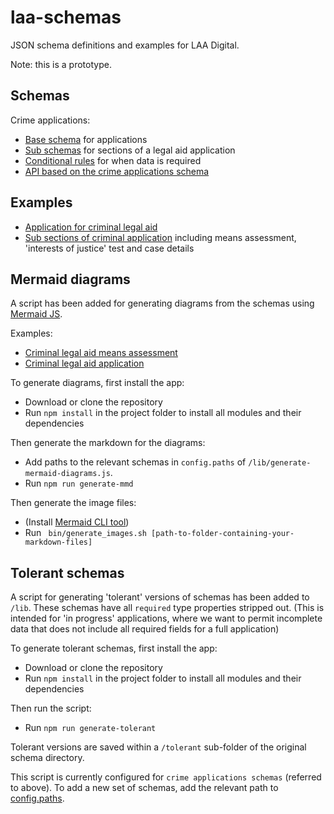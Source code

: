 # laa-schemas
JSON schema definitions and examples for LAA Digital.

Note: this is a prototype.

## Schemas

Crime applications:
- [Base schema](https://github.com/ministryofjustice/laa-schemas/blob/main/prototyping/criminal-legal-aid/schemas/laa_application.json) for applications
- [Sub schemas](https://github.com/ministryofjustice/laa-schemas/tree/main/prototyping/criminal-legal-aid/schemas) for sections of a legal aid application
- [Conditional rules](https://github.com/ministryofjustice/laa-schemas/tree/main/prototyping/criminal-legal-aid/schemas/conditions) for when data is required
- [API based on the crime applications schema](https://github.com/ministryofjustice/laa-crime-apply-prototype-api)

## Examples

- [Application for criminal legal aid](https://github.com/ministryofjustice/laa-schemas/blob/main/prototyping/criminal-legal-aid/examples/laa_application.json)
- [Sub sections of criminal application](https://github.com/ministryofjustice/laa-schemas/blob/main/prototyping/criminal-legal-aid/examples) including means assessment, 'interests of justice' test and case details

## Mermaid diagrams

A script has been added for generating diagrams from the schemas using [Mermaid JS](https://mermaid-js.github.io/mermaid/#/).

Examples:
- [Criminal legal aid means assessment](https://github.com/ministryofjustice/laa-schemas/blob/main/prototyping/criminal-legal-aid/diagrams/means_assessment.svg)
- [Criminal legal aid application](https://github.com/ministryofjustice/laa-schemas/blob/main/prototyping/criminal-legal-aid/diagrams/laa_application.svg)

To generate diagrams, first install the app:
- Download or clone the repository
- Run `npm install` in the project folder to install all modules and their dependencies

Then generate the markdown for the diagrams:
- Add paths to the relevant schemas in `config.paths` of `/lib/generate-mermaid-diagrams.js`.
- Run `npm run generate-mmd`

Then generate the image files:
- (Install [Mermaid CLI tool](https://github.com/mermaid-js/mermaid-cli))
- Run ` bin/generate_images.sh [path-to-folder-containing-your-markdown-files]`

## Tolerant schemas

A script for generating 'tolerant' versions of schemas has been added to `/lib`. These schemas have all `required` type properties stripped out. (This is intended for 'in progress' applications, where we want to permit incomplete data that does not include all required fields for a full application)

To generate tolerant schemas, first install the app:
- Download or clone the repository
- Run `npm install` in the project folder to install all modules and their dependencies

Then run the script:
- Run `npm run generate-tolerant`

Tolerant versions are saved within a `/tolerant` sub-folder of the original schema directory.

This script is currently configured for `crime applications schemas` (referred to above). To add a new set of schemas, add the relevant path to [config.paths](https://github.com/ministryofjustice/laa-schemas/blob/main/lib/generate-tolerant-schemas.js#L7).

